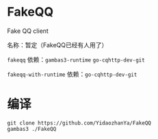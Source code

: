 # FakeQQ

Fake QQ client 

名称：暂定（FakeQQ已经有人用了）

`fakeqq` 依赖：`gambas3-runtime` `go-cqhttp-dev-git`

`fakeqq-with-runtime` 依赖：`go-cqhttp-dev-git`

# 编译
```shell
git clone https://github.com/YidaozhanYa/FakeQQ
gambas3 ./FakeQQ
```
